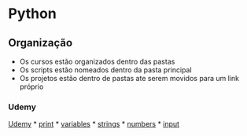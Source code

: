 # **Python** 



## **Organização**

* Os cursos estão organizados dentro das pastas
* Os scripts estão nomeados dentro da pasta principal
* Os projetos estão dentro de pastas ate serem movidos para um link próprio 

### Udemy
[Udemy](https://github.com/umjessetavares/python/tree/main/Udemy)
    * [print](https://github.com/umjessetavares/python/blob/main/Udemy/print.py)
    * [variables](https://github.com/umjessetavares/python/blob/main/Udemy/variables.py)
    * [strings](https://github.com/umjessetavares/python/blob/main/Udemy/strings.py)
    * [numbers](https://github.com/umjessetavares/python/blob/main/Udemy/numbers.py)
    * [input](https://github.com/umjessetavares/python/blob/main/Udemy/input.py)
